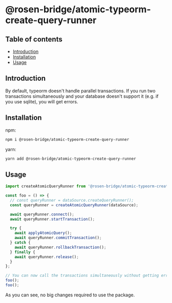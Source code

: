 # @rosen-bridge/atomic-typeorm-create-query-runner

## Table of contents

- [Introduction](#introduction)
- [Installation](#installation)
- [Usage](#usage)

## Introduction

By default, typeorm doesn't handle parallel transactions. If you run two
transactions simultaneously and your database doesn't support it (e.g. if you
use sqlite), you will get errors.

## Installation

npm:

```sh
npm i @rosen-bridge/atomic-typeorm-create-query-runner
```

yarn:

```sh
yarn add @rosen-bridge/atomic-typeorm-create-query-runner
```

## Usage

```ts
import createAtomicQueryRunner from '@rosen-bridge/atomic-typeorm-create-query-runner';

const foo = () => {
  // const queryRunner = dataSource.createQueryRunner();
  const queryRunner = createAtomicQueryRunner(dataSource);

  await queryRunner.connect();
  await queryRunner.startTransaction();

  try {
    await applyAtomicQuery();
    await queryRunner.commitTransaction();
  } catch {
    await queryRunner.rollbackTransaction();
  } finally {
    await queryRunner.release();
  }
};

// You can now call the transactions simultaneously without getting errors
foo();
foo();
```

As you can see, no big changes required to use the package.
